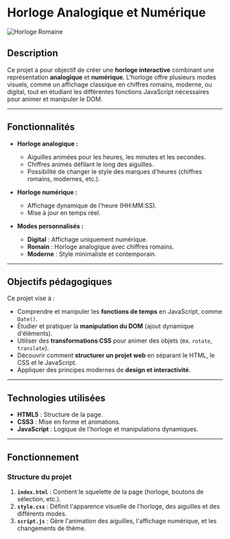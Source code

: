 ﻿# Horloge Analogique et Numérique
 
![Horloge Romaine](https://github.com/user-attachments/assets/d97f5775-8cd0-4ffd-a301-b73345bfc998)

## Description

Ce projet a pour objectif de créer une **horloge interactive** combinant une représentation **analogique** et **numérique**. L'horloge offre plusieurs modes visuels, comme un affichage classique en chiffres romains, moderne, ou digital, tout en étudiant les différentes fonctions JavaScript nécessaires pour animer et manipuler le DOM.

---

## Fonctionnalités

- **Horloge analogique :**
  - Aiguilles animées pour les heures, les minutes et les secondes.
  - Chiffres animés défilant le long des aiguilles.
  - Possibilité de changer le style des marques d'heures (chiffres romains, modernes, etc.).

- **Horloge numérique :**
  - Affichage dynamique de l'heure (HH:MM:SS).
  - Mise à jour en temps réel.

- **Modes personnalisés :**
  - **Digital** : Affichage uniquement numérique.
  - **Romain** : Horloge analogique avec chiffres romains.
  - **Moderne** : Style minimaliste et contemporain.

---

## Objectifs pédagogiques

Ce projet vise à :
- Comprendre et manipuler les **fonctions de temps** en JavaScript, comme `Date()`.
- Étudier et pratiquer la **manipulation du DOM** (ajout dynamique d'éléments).
- Utiliser des **transformations CSS** pour animer des objets (ex. `rotate`, `translate`).
- Découvrir comment **structurer un projet web** en séparant le HTML, le CSS et le JavaScript.
- Appliquer des principes modernes de **design et interactivité**.

---

## Technologies utilisées

- **HTML5** : Structure de la page.
- **CSS3** : Mise en forme et animations.
- **JavaScript** : Logique de l'horloge et manipulations dynamiques.

---

## Fonctionnement

### Structure du projet
1. **`index.html`** : Contient le squelette de la page (horloge, boutons de sélection, etc.).
2. **`style.css`** : Définit l'apparence visuelle de l'horloge, des aiguilles et des différents modes.
3. **`script.js`** : Gère l'animation des aiguilles, l'affichage numérique, et les changements de thème.
